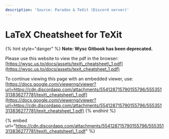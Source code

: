 ```yaml
---
description: 'Source: Paradox & TeXit (Discord server)'
---
```


# LaTeX Cheatsheet for TeXit

{% hint style="danger" %}
**Note: Wysc Gitbook has been deprecated.**

Please use this website to view the pdf in the browser:  
[https://wysc.us.to/docs/assets/texit\_cheatsheet\_1.pdf](https://wysc.us.to/docs/assets/texit_cheatsheet_1.pdf)  
  
To continue viewing this page with an embedded viewer, use:  
[https://docs.google.com/viewerng/viewer?url=https://cdn.discordapp.com/attachments/554128715790155796/555351313836277781/texit\_cheatsheet\_1.pdf](https://docs.google.com/viewerng/viewer?url=https://cdn.discordapp.com/attachments/554128715790155796/555351313836277781/texit_cheatsheet_1.pdf)
{% endhint %}

{% embed url="https://cdn.discordapp.com/attachments/554128715790155796/555351313836277781/texit\_cheatsheet\_1.pdf" %}



